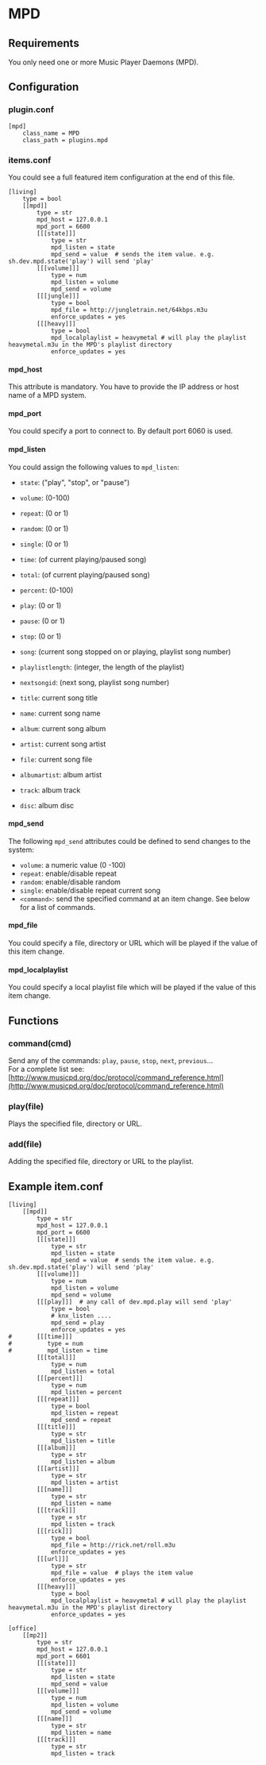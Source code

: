 # MPD

## Requirements

You only need one or more Music Player Daemons (MPD).

## Configuration

### plugin.conf

```
[mpd]
    class_name = MPD
    class_path = plugins.mpd
```

### items.conf

You could see a full featured item configuration at the end of this file.

```
[living]
    type = bool
    [[mpd]]
        type = str
        mpd_host = 127.0.0.1
        mpd_port = 6600
        [[[state]]]
            type = str
            mpd_listen = state
            mpd_send = value  # sends the item value. e.g. sh.dev.mpd.state('play') will send 'play'
        [[[volume]]]
            type = num
            mpd_listen = volume
            mpd_send = volume
        [[[jungle]]]
            type = bool
            mpd_file = http://jungletrain.net/64kbps.m3u
            enforce_updates = yes
        [[[heavy]]]
            type = bool
            mpd_localplaylist = heavymetal # will play the playlist heavymetal.m3u in the MPD's playlist directory
            enforce_updates = yes
```


#### mpd_host
This attribute is mandatory. You have to provide the IP address or host name of a MPD system.

#### mpd_port
You could specify a port to connect to. By default port 6060 is used.

#### mpd_listen
You could assign the following values to `mpd_listen`:

   * `state`: ("play", "stop", or "pause")
   * `volume`: (0-100)
   * `repeat`: (0 or 1)
   * `random`: (0 or 1)
   * `single`: (0 or 1)
   * `time`: <int elapsed> (of current playing/paused song)
   * `total`: <time total> (of current playing/paused song)
   * `percent`: (0-100)
   * `play`: (0 or 1)
   * `pause`: (0 or 1)
   * `stop`: (0 or 1)
   * `song`: (current song stopped on or playing, playlist song number)
   * `playlistlength`: (integer, the length of the playlist)
   * `nextsongid`: (next song, playlist song number)

   * `title`: current song title
   * `name`: current song name
   * `album`: current song album
   * `artist`: current song artist
   * `file`: current song file
   * `albumartist`: album artist
   * `track`: album track
   * `disc`: album disc


#### mpd_send
The following `mpd_send` attributes could be defined to send changes to the system:

   * `volume`: a numeric value (0 -100)
   * `repeat`: enable/disable repeat
   * `random`: enable/disable random
   * `single`: enable/disable repeat current song 
   * `<command>`: send the specified command at an item change. See below for a list of commands.

#### mpd_file
You could specify a file, directory or URL which will be played if the value of this item change.

#### mpd_localplaylist
You could specify a local playlist file which will be played if the value of this item change.

## Functions

### command(cmd)
Send any of the commands: `play`, `pause`, `stop`, `next`, `previous`...<br />
For a complete list see: [http://www.musicpd.org/doc/protocol/command_reference.html](http://www.musicpd.org/doc/protocol/command_reference.html)

### play(file)
Plays the specified file, directory or URL.

### add(file)
Adding the specified file, directory or URL to the playlist.


## Example item.conf
```
[living]
    [[mpd]]
        type = str
        mpd_host = 127.0.0.1
        mpd_port = 6600
        [[[state]]]
            type = str
            mpd_listen = state
            mpd_send = value  # sends the item value. e.g. sh.dev.mpd.state('play') will send 'play'
        [[[volume]]]
            type = num
            mpd_listen = volume
            mpd_send = volume
        [[[play]]]  # any call of dev.mpd.play will send 'play'
            type = bool
            # knx_listen ....
            mpd_send = play
            enforce_updates = yes
#       [[[time]]]
#          type = num
#          mpd_listen = time
        [[[total]]]
            type = num
            mpd_listen = total
        [[[percent]]]
            type = num
            mpd_listen = percent
        [[[repeat]]]
            type = bool
            mpd_listen = repeat
            mpd_send = repeat
        [[[title]]]
            type = str
            mpd_listen = title
        [[[album]]]
            type = str
            mpd_listen = album
        [[[artist]]]
            type = str
            mpd_listen = artist
        [[[name]]]
            type = str
            mpd_listen = name
        [[[track]]]
            type = str
            mpd_listen = track
        [[[rick]]]
            type = bool
            mpd_file = http://rick.net/roll.m3u
            enforce_updates = yes
        [[[url]]]
            type = str
            mpd_file = value  # plays the item value
            enforce_updates = yes
        [[[heavy]]]
            type = bool
            mpd_localplaylist = heavymetal # will play the playlist heavymetal.m3u in the MPD's playlist directory
            enforce_updates = yes

[office]
    [[mp2]]
        type = str
        mpd_host = 127.0.0.1
        mpd_port = 6601
        [[[state]]]
            type = str
            mpd_listen = state
            mpd_send = value
        [[[volume]]]
            type = num
            mpd_listen = volume
            mpd_send = volume
        [[[name]]]
            type = str
            mpd_listen = name
        [[[track]]]
            type = str
            mpd_listen = track
```
